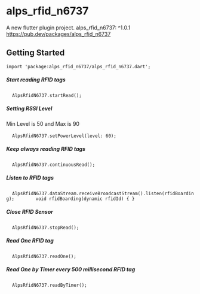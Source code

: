 # alps_rfid_n6737

A new flutter plugin project.
  alps_rfid_n6737: ^1.0.1
https://pub.dev/packages/alps_rfid_n6737

## Getting Started
`import 'package:alps_rfid_n6737/alps_rfid_n6737.dart';`

##### Start reading RFID tags
    `AlpsRfidN6737.startRead();`
##### Setting RSSI Level
Min Level is 50 and Max is 90

    `AlpsRfidN6737.setPowerLevel(level: 60);`
##### Keep always reading RFID tags
    `AlpsRfidN6737.continuousRead();`
##### Listen to RFID tags
    `AlpsRfidN6737.dataStream.receiveBroadcastStream().listen(rfidBoarding);
       void rfidBoarding(dynamic rfidId) { }`
##### Close RFID Sensor
    `AlpsRfidN6737.stopRead();`
##### Read One RFID tag
    `AlpsRfidN6737.readOne();`

##### Read One by Timer every 500 millisecond RFID tag
    `AlpsRfidN6737.readByTimer();`

